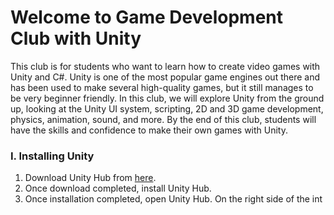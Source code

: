 # Welcome to Game Development Club with Unity

This club is for students who want to learn how to create video games with Unity and C#. Unity is one of the most popular game engines out there and has been used to make several high-quality games, but it still manages to be very beginner friendly. In this club, we will explore Unity from the ground up, looking at the Unity UI system, scripting, 2D and 3D game development, physics, animation, sound, and more. By the end of this club, students will have the skills and confidence to make their own games with Unity. 

### I. Installing Unity
1. Download Unity Hub from [here](https://unity.com/download).
2. Once download completed, install Unity Hub.
3. Once installation completed, open Unity Hub. On the right side of the int


